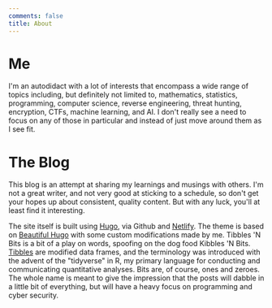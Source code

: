 ```yaml
---
comments: false
title: About
---
```


# Me

I'm an autodidact with a lot of interests that encompass a wide range of topics including, but definitely not limited to, mathematics, statistics, programming, computer science, reverse engineering, threat hunting, encryption, CTFs, machine learning, and AI. I don't really see a need to focus on any of those in particular and instead of just move around them as I see fit. 

# The Blog

This blog is an attempt at sharing my learnings and musings with others. I'm not a great writer, and not very good at sticking to a schedule, so don't get your hopes up about consistent, quality content. But with any luck, you'll at least find it interesting. 

The site itself is built using [Hugo](https://gohugo.io/), via Github and [Netlify](https://www.netlify.com/). The theme is based on [Beautiful Hugo](https://github.com/halogenica/beautifulhugo) with some custom modifications made by me. Tibbles 'N Bits is a bit of a play on words, spoofing on the dog food Kibbles 'N Bits. [Tibbles](https://r4ds.had.co.nz/tibbles.html) are modified data frames, and the terminology was introduced with the advent of the "tidyverse" in R, my primary language for conducting and communicating quantitative analyses. Bits are, of course, ones and zeroes. The whole name is meant to give the impression that the posts will dabble in a little bit of everything, but will have a heavy focus on programming and cyber security.